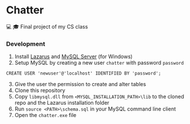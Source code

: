 # Chatter

💻 🎓 Final project of my CS class

### Development

1) Install [Lazarus](https://www.lazarus-ide.org/) and [MySQL Server](https://dev.mysql.com/downloads/installer) (for Windows)
2) Setup MySQL by creating a new user `chatter` with password `password`
  
```
CREATE USER 'newuser'@'localhost' IDENTIFIED BY 'password';
```
  
3) Give the user the permission to create and alter tables
4) Clone this repository
6) Copy `libmysql.dll` from `<MYSQL_INSTALLATION_PATH>\lib` to the cloned repo and the Lazarus installation folder
7) Run `source <PATH>\schema.sql` in your MySQL command line client
8) Open the `chatter.exe` file
